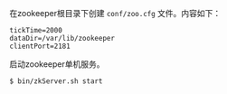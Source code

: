 

在zookeeper根目录下创建 `conf/zoo.cfg` 文件。内容如下：
```text
tickTime=2000
dataDir=/var/lib/zookeeper
clientPort=2181
```

启动zookeeper单机服务。
```bash
$ bin/zkServer.sh start
```